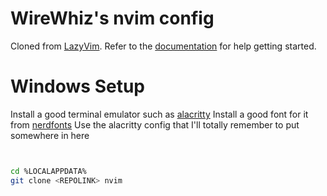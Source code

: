 # WireWhiz's nvim config



Cloned from [LazyVim](https://github.com/LazyVim/LazyVim).
Refer to the [documentation](https://lazyvim.github.io/installation) for help getting started.

# Windows Setup

Install a good terminal emulator such as [alacritty](https://github.com/alacritty/alacritty)
Install a good font for it from [nerdfonts](https://www.nerdfonts.com/font-downloads)
Use the alacritty config that I'll totally remember to put somewhere in here
```bash


cd %LOCALAPPDATA%
git clone <REPOLINK> nvim
```

